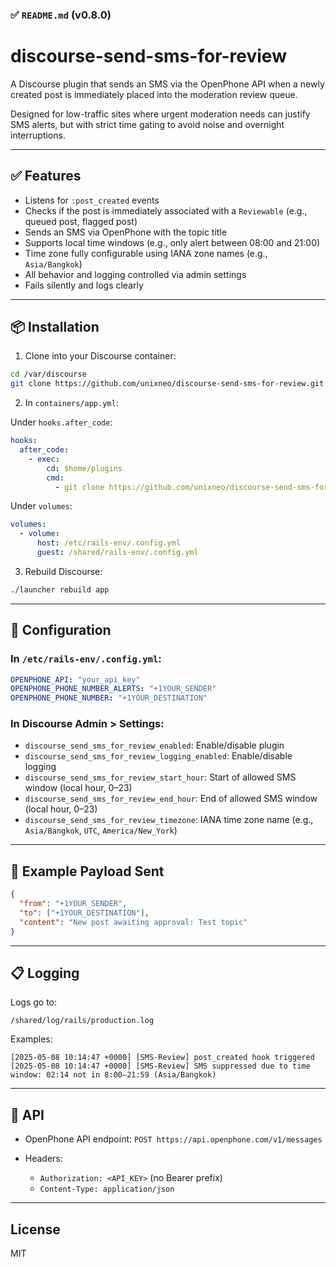 ### ✅ `README.md` (v0.8.0)

# discourse-send-sms-for-review

A Discourse plugin that sends an SMS via the OpenPhone API when a newly created post is immediately placed into the moderation review queue.

Designed for low-traffic sites where urgent moderation needs can justify SMS alerts, but with strict time gating to avoid noise and overnight interruptions.

---

## ✅ Features

- Listens for `:post_created` events
- Checks if the post is immediately associated with a `Reviewable` (e.g., queued post, flagged post)
- Sends an SMS via OpenPhone with the topic title
- Supports local time windows (e.g., only alert between 08:00 and 21:00)
- Time zone fully configurable using IANA zone names (e.g., `Asia/Bangkok`)
- All behavior and logging controlled via admin settings
- Fails silently and logs clearly

---

## 📦 Installation

1. Clone into your Discourse container:

```bash
cd /var/discourse
git clone https://github.com/unixneo/discourse-send-sms-for-review.git plugins/discourse-send-sms-for-review
````

2. In `containers/app.yml`:

Under `hooks.after_code`:

```yaml
hooks:
  after_code:
    - exec:
        cd: $home/plugins
        cmd:
          - git clone https://github.com/unixneo/discourse-send-sms-for-review.git
```

Under `volumes`:

```yaml
volumes:
  - volume:
      host: /etc/rails-env/.config.yml
      guest: /shared/rails-env/.config.yml
```

3. Rebuild Discourse:

```bash
./launcher rebuild app
```

---

## 🔧 Configuration

### In `/etc/rails-env/.config.yml`:

```yaml
OPENPHONE_API: "your_api_key"
OPENPHONE_PHONE_NUMBER_ALERTS: "+1YOUR_SENDER"
OPENPHONE_PHONE_NUMBER: "+1YOUR_DESTINATION"
```

### In Discourse Admin > Settings:

* `discourse_send_sms_for_review_enabled`: Enable/disable plugin
* `discourse_send_sms_for_review_logging_enabled`: Enable/disable logging
* `discourse_send_sms_for_review_start_hour`: Start of allowed SMS window (local hour, 0–23)
* `discourse_send_sms_for_review_end_hour`: End of allowed SMS window (local hour, 0–23)
* `discourse_send_sms_for_review_timezone`: IANA time zone name (e.g., `Asia/Bangkok`, `UTC`, `America/New_York`)

---

## 📨 Example Payload Sent

```json
{
  "from": "+1YOUR_SENDER",
  "to": ["+1YOUR_DESTINATION"],
  "content": "New post awaiting approval: Test topic"
}
```

---

## 📋 Logging

Logs go to:

```
/shared/log/rails/production.log
```

Examples:

```
[2025-05-08 10:14:47 +0000] [SMS-Review] post_created hook triggered
[2025-05-08 10:14:47 +0000] [SMS-Review] SMS suppressed due to time window: 02:14 not in 8:00–21:59 (Asia/Bangkok)
```

---

## 🔐 API

* OpenPhone API endpoint: `POST https://api.openphone.com/v1/messages`
* Headers:

  * `Authorization: <API_KEY>` (no Bearer prefix)
  * `Content-Type: application/json`

---

## License

MIT

